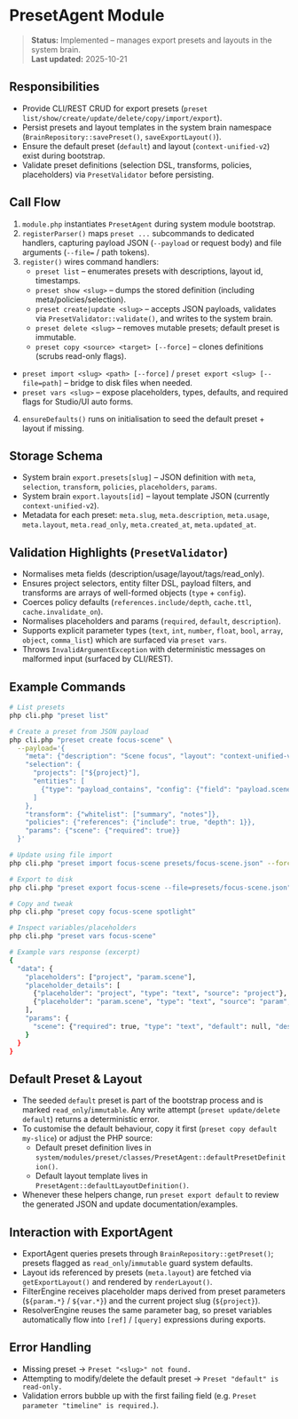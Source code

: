 # PresetAgent Module

> **Status:** Implemented – manages export presets and layouts in the system brain.  
> **Last updated:** 2025-10-21

## Responsibilities
- Provide CLI/REST CRUD for export presets (`preset list/show/create/update/delete/copy/import/export`).
- Persist presets and layout templates in the system brain namespace (`BrainRepository::savePreset()`, `saveExportLayout()`).
- Ensure the default preset (`default`) and layout (`context-unified-v2`) exist during bootstrap.
- Validate preset definitions (selection DSL, transforms, policies, placeholders) via `PresetValidator` before persisting.

## Call Flow
1. `module.php` instantiates `PresetAgent` during system module bootstrap.
2. `registerParser()` maps `preset ...` subcommands to dedicated handlers, capturing payload JSON (`--payload` or request body) and file arguments (`--file=` / path tokens).
3. `register()` wires command handlers:
   - `preset list` – enumerates presets with descriptions, layout id, timestamps.
   - `preset show <slug>` – dumps the stored definition (including meta/policies/selection).
   - `preset create|update <slug>` – accepts JSON payloads, validates via `PresetValidator::validate()`, and writes to the system brain.
   - `preset delete <slug>` – removes mutable presets; default preset is immutable.
   - `preset copy <source> <target> [--force]` – clones definitions (scrubs read-only flags).
- `preset import <slug> <path> [--force]` / `preset export <slug> [--file=path]` – bridge to disk files when needed.
- `preset vars <slug>` – expose placeholders, types, defaults, and required flags for Studio/UI auto forms.
4. `ensureDefaults()` runs on initialisation to seed the default preset + layout if missing.

## Storage Schema
- System brain `export.presets[slug]` – JSON definition with `meta`, `selection`, `transform`, `policies`, `placeholders`, `params`.
- System brain `export.layouts[id]` – layout template JSON (currently `context-unified-v2`).
- Metadata for each preset: `meta.slug`, `meta.description`, `meta.usage`, `meta.layout`, `meta.read_only`, `meta.created_at`, `meta.updated_at`.

## Validation Highlights (`PresetValidator`)
- Normalises meta fields (description/usage/layout/tags/read_only).
- Ensures project selectors, entity filter DSL, payload filters, and transforms are arrays of well-formed objects (`type` + `config`).
- Coerces policy defaults (`references.include/depth`, `cache.ttl`, `cache.invalidate_on`).
- Normalises placeholders and params (`required`, `default`, `description`).
- Supports explicit parameter types (`text`, `int`, `number`, `float`, `bool`, `array`, `object`, `comma_list`) which are surfaced via `preset vars`.
- Throws `InvalidArgumentException` with deterministic messages on malformed input (surfaced by CLI/REST).

## Example Commands
```bash
# List presets
php cli.php "preset list"

# Create a preset from JSON payload
php cli.php "preset create focus-scene" \
  --payload='{
    "meta": {"description": "Scene focus", "layout": "context-unified-v2"},
    "selection": {
      "projects": ["${project}"],
      "entities": [
        {"type": "payload_contains", "config": {"field": "payload.scene", "value": "${param.scene}"}}
      ]
    },
    "transform": {"whitelist": ["summary", "notes"]},
    "policies": {"references": {"include": true, "depth": 1}},
    "params": {"scene": {"required": true}}
  }'

# Update using file import
php cli.php "preset import focus-scene presets/focus-scene.json" --force

# Export to disk
php cli.php "preset export focus-scene --file=presets/focus-scene.json"

# Copy and tweak
php cli.php "preset copy focus-scene spotlight"

# Inspect variables/placeholders
php cli.php "preset vars focus-scene"

# Example vars response (excerpt)
{
  "data": {
    "placeholders": ["project", "param.scene"],
    "placeholder_details": [
      {"placeholder": "project", "type": "text", "source": "project"},
      {"placeholder": "param.scene", "type": "text", "source": "param", "name": "scene", "required": true}
    ],
    "params": {
      "scene": {"required": true, "type": "text", "default": null, "description": null}
    }
  }
}
```

## Default Preset & Layout
- The seeded `default` preset is part of the bootstrap process and is marked `read_only`/`immutable`. Any write attempt (`preset update/delete default`) returns a deterministic error.  
- To customise the default behaviour, copy it first (`preset copy default my-slice`) or adjust the PHP source:
  - Default preset definition lives in `system/modules/preset/classes/PresetAgent::defaultPresetDefinition()`.
  - Default layout template lives in `PresetAgent::defaultLayoutDefinition()`.
- Whenever these helpers change, run `preset export default` to review the generated JSON and update documentation/examples.

## Interaction with ExportAgent
- ExportAgent queries presets through `BrainRepository::getPreset()`; presets flagged as `read_only`/`immutable` guard system defaults.
- Layout ids referenced by presets (`meta.layout`) are fetched via `getExportLayout()` and rendered by `renderLayout()`.
- FilterEngine receives placeholder maps derived from preset parameters (`${param.*}` / `${var.*}`) and the current project slug (`${project}`).
- ResolverEngine reuses the same parameter bag, so preset variables automatically flow into `[ref]` / `[query]` expressions during exports.

## Error Handling
- Missing preset → `Preset "<slug>" not found.`
- Attempting to modify/delete the default preset → `Preset "default" is read-only.`
- Validation errors bubble up with the first failing field (e.g. `Preset parameter "timeline" is required.`).
